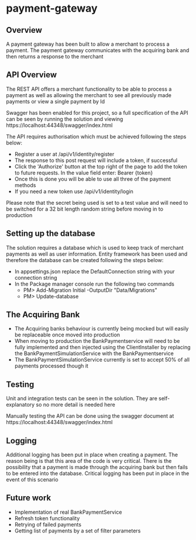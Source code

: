 # payment-gateway

## Overview

A payment gateway has been built to allow a merchant to process a payment. The payment gateway communicates with the acquiring bank and then returns a response to the merchant 

## API Overview

The REST API offers a merchant functionality to be able to process a payment as well as allowing the merchant to see all previously made payments or view a single payment by Id

Swagger has been enabled for this project, so a full specification of the API can be seen by running the solution and viewing https://localhost:44348/swagger/index.html 

The API requires authorisation which must be achieved following the steps below:

* Register a user at /api/v1/identity/register
* The response to this post request will include a token, if successful
* Click the 'Authorize' button at the top right of the page to add the token to future requests. In the value field enter: Bearer {token}
* Once this is done you will be able to use all three of the payment methods
* If you need a new token use /api/v1/identity/login

Please note that the secret being used is set to a test value and will need to be switched for a 32 bit length random string before moving in to production

## Setting up the database

The solution requires a database which is used to keep track of merchant payments as well as user information. Entity framework has been used and therefore the database can be created following the steps below:

* In appsettings.json replace the DefaultConnection string with your connection string
* In the Package manager console run the following two commands
  * PM> Add-Migration Initial -OutputDir "Data/Migrations"
  * PM> Update-database

## The Acquiring Bank

* The Acquiring banks behaviour is currently being mocked but will easily be replaceable once moved into production
* When moving to production the BankPaymentservice will need to be fully implemented and then injected using the ClientInstaller by replacing the BankPaymentSimulationService with the BankPaymentservice
* The BankPaymentSimulationService currently is set to accept 50% of all payments processed though it

## Testing

Unit and integration tests can be seen in the solution. They are self-explanatory so no more detail is needed here

Manually testing the API can be done using the swagger document at https://localhost:44348/swagger/index.html 

## Logging

Additional logging has been put in place when creating a payment. The reason being is that this area of the code is very critical. There is the possibility that a payment is made through the acquiring bank but then fails to be entered into the database. Critical logging has been put in place in the event of this scenario

## Future work

* Implementation of real BankPaymentService
* Refresh token functionality
* Retrying of failed payments
* Getting list of payments by a set of filter parameters
